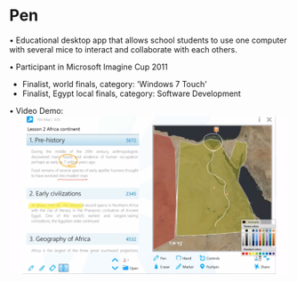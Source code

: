 # Pen
• Educational desktop app that allows school students to use one computer with several mice to interact and collaborate with each others.

• Participant in Microsoft Imagine Cup 2011
- Finalist, world finals, category: 'Windows 7 Touch'
- Finalist, Egypt local finals, category: Software Development

• Video Demo:
[![ScreenShot](https://raw.githubusercontent.com/noureldien/Pen/master/Snapshots/Snapshot_1.png)](https://www.youtube.com/watch?v=lMNdJffkgz4)
